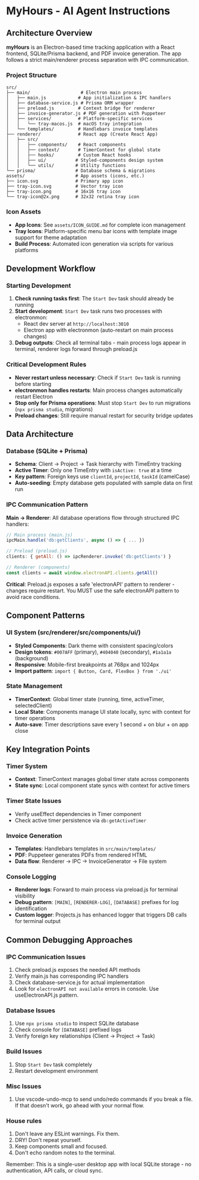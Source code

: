 # MyHours - AI Agent Instructions

## Architecture Overview

**myHours** is an Electron-based time tracking application with a React frontend, SQLite/Prisma backend, and PDF invoice generation. The app follows a strict main/renderer process separation with IPC communication.

### Project Structure

```
src/
├── main/                   # Electron main process
│   ├── main.js            # App initialization & IPC handlers
│   ├── database-service.js # Prisma ORM wrapper
│   ├── preload.js         # Context bridge for renderer
│   ├── invoice-generator.js # PDF generation with Puppeteer
│   ├── services/          # Platform-specific services
│   │   └── tray-macos.js  # macOS tray integration
│   └── templates/         # Handlebars invoice templates
├── renderer/              # React app (Create React App)
│   ├── src/
│   │   ├── components/    # React components
│   │   ├── context/       # TimerContext for global state
│   │   ├── hooks/         # Custom React hooks
│   │   ├── ui/           # Styled-components design system
│   │   └── utils/        # Utility functions
└── prisma/               # Database schema & migrations
assets/                   # App assets (icons, etc.)
├── icon.svg              # Primary app icon
├── tray-icon.svg         # Vector tray icon
├── tray-icon.png         # 16x16 tray icon
└── tray-icon@2x.png      # 32x32 retina tray icon
```

### Icon Assets

- **App Icons**: See `assets/ICON_GUIDE.md` for complete icon management
- **Tray Icons**: Platform-specific menu bar icons with template image support for theme adaptation
- **Build Process**: Automated icon generation via scripts for various platforms

## Development Workflow

### Starting Development

1. **Check running tasks first**: The `Start Dev` task should already be running
2. **Start development**: `Start Dev` task runs two processes with electronmon:
   - React dev server at `http://localhost:3010`
   - Electron app with electronmon (auto-restart on main process changes)
3. **Debug outputs**: Check all terminal tabs - main process logs appear in terminal, renderer logs forward through preload.js

### Critical Development Rules

- **Never restart unless necessary**: Check if `Start Dev` task is running before starting
- **electronmon handles restarts**: Main process changes automatically restart Electron
- **Stop only for Prisma operations**: Must stop `Start Dev` to run migrations (`npx prisma studio`, migrations)
- **Preload changes**: Still require manual restart for security bridge updates

## Data Architecture

### Database (SQLite + Prisma)

- **Schema**: Client → Project → Task hierarchy with TimeEntry tracking
- **Active Timer**: Only one TimeEntry with `isActive: true` at a time
- **Key pattern**: Foreign keys use `clientId`, `projectId`, `taskId` (camelCase)
- **Auto-seeding**: Empty database gets populated with sample data on first run

### IPC Communication Pattern

**Main → Renderer**: All database operations flow through structured IPC handlers:

```javascript
// Main process (main.js)
ipcMain.handle('db:getClients', async () => { ... })

// Preload (preload.js)
clients: { getAll: () => ipcRenderer.invoke('db:getClients') }

// Renderer (components)
const clients = await window.electronAPI.clients.getAll()
```

**Critical**: Preload.js exposes a safe 'electronAPI' pattern to renderer - changes require restart.
You MUST use the safe electronAPI pattern to avoid race conditions.

## Component Patterns

### UI System (src/renderer/src/components/ui/)

- **Styled Components**: Dark theme with consistent spacing/colors
- **Design tokens**: `#007AFF` (primary), `#404040` (secondary), `#1a1a1a` (background)
- **Responsive**: Mobile-first breakpoints at 768px and 1024px
- **Import pattern**: `import { Button, Card, FlexBox } from './ui'`

### State Management

- **TimerContext**: Global timer state (running, time, activeTimer, selectedClient)
- **Local State**: Components manage UI state locally, sync with context for timer operations
- **Auto-save**: Timer descriptions save every 1 second + on blur + on app close

## Key Integration Points

### Timer System

- **Context**: TimerContext manages global timer state across components
- **State sync**: Local component state syncs with context for active timers

### Timer State Issues

- Verify useEffect dependencies in Timer component
- Check active timer persistence via `db:getActiveTimer`

### Invoice Generation

- **Templates**: Handlebars templates in `src/main/templates/`
- **PDF**: Puppeteer generates PDFs from rendered HTML
- **Data flow**: Renderer → IPC → InvoiceGenerator → File system

### Console Logging

- **Renderer logs**: Forward to main process via preload.js for terminal visibility
- **Debug pattern**: `[MAIN]`, `[RENDERER-LOG]`, `[DATABASE]` prefixes for log identification
- **Custom logger**: Projects.js has enhanced logger that triggers DB calls for terminal output

## Common Debugging Approaches

### IPC Communication Issues

1. Check preload.js exposes the needed API methods
2. Verify main.js has corresponding IPC handlers
3. Check database-service.js for actual implementation
4. Look for `electronAPI not available` errors in console. Use useElectronAPI.js pattern.

### Database Issues

1. Use `npx prisma studio` to inspect SQLite database
2. Check console for `[DATABASE]` prefixed logs
3. Verify foreign key relationships (Client → Project → Task)

### Build Issues

1. Stop `Start Dev` task completely
2. Restart development environment

### Misc Issues

1. Use vscode-undo-mcp to send undo/redo commands if you break a file. If that doesn't work, go ahead with your normal flow.

### House rules

1. Don't leave any ESLint warnings. Fix them.
2. DRY! Don't repeat yourself.
3. Keep components small and focused.
4. Don't echo random notes to the terminal.

Remember: This is a single-user desktop app with local SQLite storage - no authentication, API calls, or cloud sync.
